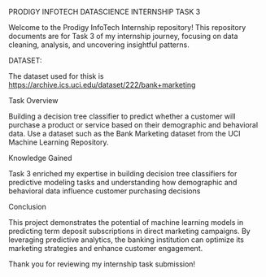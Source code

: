 
PRODIGY INFOTECH DATASCIENCE INTERNSHIP TASK 3

Welcome to the Prodigy InfoTech Internship repository! This repository documents are for Task 3 of my internship journey, focusing on data cleaning, analysis, and uncovering insightful patterns.

 DATASET:

 The dataset used for thisk is https://archive.ics.uci.edu/dataset/222/bank+marketing
 
Task Overview

Building a decision tree classifier to predict whether a customer will purchase a product or service based on their demographic and behavioral data. Use a dataset such as the Bank Marketing dataset from the UCI Machine Learning Repository.

Knowledge Gained

Task 3 enriched my expertise in building decision tree classifiers for predictive modeling tasks and understanding how demographic and behavioral data influence customer purchasing decisions

Conclusion

This project demonstrates the potential of machine learning models in predicting term deposit subscriptions in direct marketing campaigns. By leveraging predictive analytics, the banking institution can optimize its marketing strategies and enhance customer engagement.

Thank you for reviewing my internship task submission!
